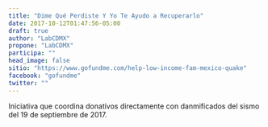 ```yaml
---
title: "Dime Qué Perdiste Y Yo Te Ayudo a Recuperarlo"
date: 2017-10-12T01:47:56-05:00
draft: true
author: "LabCDMX"
propone: "LabCDMX"
participa: ""
head_image: false
sitio: "https://www.gofundme.com/help-low-income-fam-mexico-quake"
facebook: "gofundme"
twitter: ""
---
```

Iniciativa que coordina donativos directamente con danmificados del sismo del 19 de septiembre de 2017.
